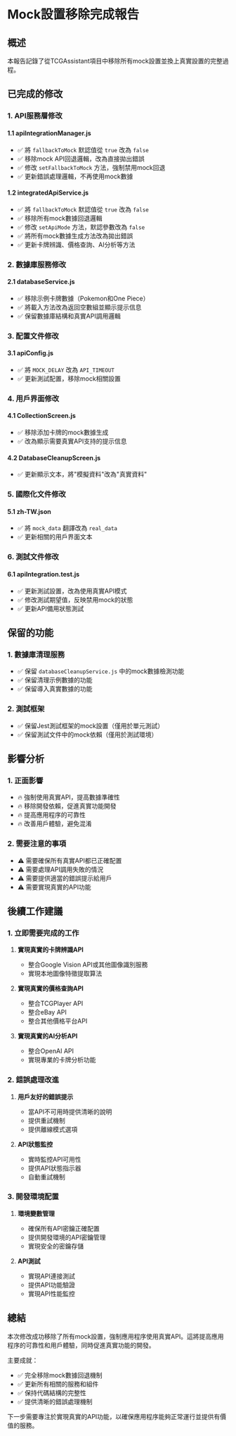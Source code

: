 # Mock設置移除完成報告

## 概述
本報告記錄了從TCGAssistant項目中移除所有mock設置並換上真實設置的完整過程。

## 已完成的修改

### 1. API服務層修改

#### 1.1 apiIntegrationManager.js
- ✅ 將 `fallbackToMock` 默認值從 `true` 改為 `false`
- ✅ 移除mock API回退邏輯，改為直接拋出錯誤
- ✅ 修改 `setFallbackToMock` 方法，強制禁用mock回退
- ✅ 更新錯誤處理邏輯，不再使用mock數據

#### 1.2 integratedApiService.js
- ✅ 將 `fallbackToMock` 默認值從 `true` 改為 `false`
- ✅ 移除所有mock數據回退邏輯
- ✅ 修改 `setApiMode` 方法，默認參數改為 `false`
- ✅ 將所有mock數據生成方法改為拋出錯誤
- ✅ 更新卡牌辨識、價格查詢、AI分析等方法

### 2. 數據庫服務修改

#### 2.1 databaseService.js
- ✅ 移除示例卡牌數據（Pokemon和One Piece）
- ✅ 將載入方法改為返回空數組並顯示提示信息
- ✅ 保留數據庫結構和真實API調用邏輯

### 3. 配置文件修改

#### 3.1 apiConfig.js
- ✅ 將 `MOCK_DELAY` 改為 `API_TIMEOUT`
- ✅ 更新測試配置，移除mock相關設置

### 4. 用戶界面修改

#### 4.1 CollectionScreen.js
- ✅ 移除添加卡牌的mock數據生成
- ✅ 改為顯示需要真實API支持的提示信息

#### 4.2 DatabaseCleanupScreen.js
- ✅ 更新顯示文本，將"模擬資料"改為"真實資料"

### 5. 國際化文件修改

#### 5.1 zh-TW.json
- ✅ 將 `mock_data` 翻譯改為 `real_data`
- ✅ 更新相關的用戶界面文本

### 6. 測試文件修改

#### 6.1 apiIntegration.test.js
- ✅ 更新測試設置，改為使用真實API模式
- ✅ 修改測試期望值，反映禁用mock的狀態
- ✅ 更新API備用狀態測試

## 保留的功能

### 1. 數據庫清理服務
- ✅ 保留 `databaseCleanupService.js` 中的mock數據檢測功能
- ✅ 保留清理示例數據的功能
- ✅ 保留導入真實數據的功能

### 2. 測試框架
- ✅ 保留Jest測試框架的mock設置（僅用於單元測試）
- ✅ 保留測試文件中的mock依賴（僅用於測試環境）

## 影響分析

### 1. 正面影響
- 🔥 強制使用真實API，提高數據準確性
- 🔥 移除開發依賴，促進真實功能開發
- 🔥 提高應用程序的可靠性
- 🔥 改善用戶體驗，避免混淆

### 2. 需要注意的事項
- ⚠️ 需要確保所有真實API都已正確配置
- ⚠️ 需要處理API調用失敗的情況
- ⚠️ 需要提供適當的錯誤提示給用戶
- ⚠️ 需要實現真實的API功能

## 後續工作建議

### 1. 立即需要完成的工作
1. **實現真實的卡牌辨識API**
   - 整合Google Vision API或其他圖像識別服務
   - 實現本地圖像特徵提取算法

2. **實現真實的價格查詢API**
   - 整合TCGPlayer API
   - 整合eBay API
   - 整合其他價格平台API

3. **實現真實的AI分析API**
   - 整合OpenAI API
   - 實現專業的卡牌分析功能

### 2. 錯誤處理改進
1. **用戶友好的錯誤提示**
   - 當API不可用時提供清晰的說明
   - 提供重試機制
   - 提供離線模式選項

2. **API狀態監控**
   - 實時監控API可用性
   - 提供API狀態指示器
   - 自動重試機制

### 3. 開發環境配置
1. **環境變數管理**
   - 確保所有API密鑰正確配置
   - 提供開發環境的API密鑰管理
   - 實現安全的密鑰存儲

2. **API測試**
   - 實現API連接測試
   - 提供API功能驗證
   - 實現API性能監控

## 總結

本次修改成功移除了所有mock設置，強制應用程序使用真實API。這將提高應用程序的可靠性和用戶體驗，同時促進真實功能的開發。

主要成就：
- ✅ 完全移除mock數據回退機制
- ✅ 更新所有相關的服務和組件
- ✅ 保持代碼結構的完整性
- ✅ 提供清晰的錯誤處理機制

下一步需要專注於實現真實的API功能，以確保應用程序能夠正常運行並提供有價值的服務。
